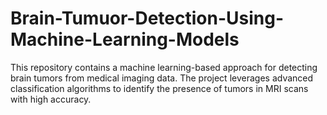 # Brain-Tumuor-Detection-Using-Machine-Learning-Models
This repository contains a machine learning-based approach for detecting brain tumors from medical imaging data. The project leverages advanced classification algorithms to identify the presence of tumors in MRI scans with high accuracy. 

